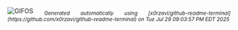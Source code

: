 <div align="justify">
<picture>
    <source media="(prefers-color-scheme: dark)" srcset="https://i.ibb.co/TD37bQK2/output-gif.gif">
    <source media="(prefers-color-scheme: light)" srcset="https://i.ibb.co/TD37bQK2/output-gif.gif">
    <img alt="GIFOS" src="https://i.ibb.co/TD37bQK2/output-gif.gif">
</picture>
<sub><i>Generated automatically using [x0rzavi/github-readme-terminal](https://github.com/x0rzavi/github-readme-terminal) on Tue Jul 29 09:03:57 PM EDT 2025</i></sub>
</div>

<!--  -->